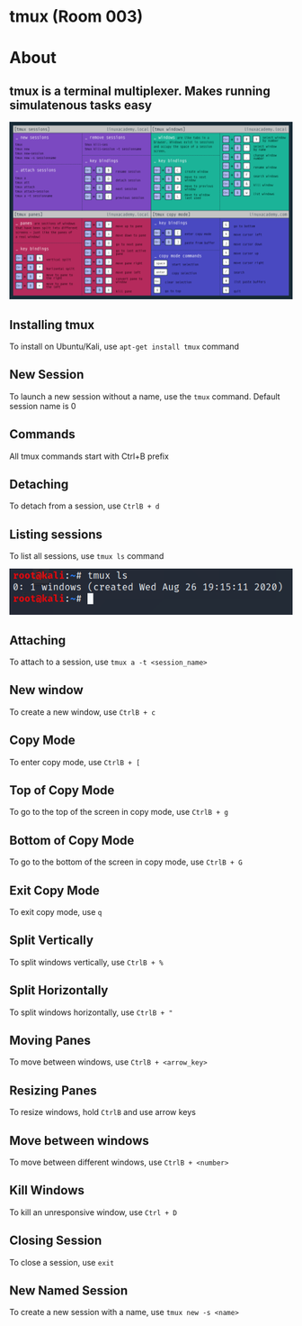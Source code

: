 # tmux (Room 003)

# About

## tmux is a terminal multiplexer. Makes running simulatenous tasks easy

![](/tmux/images/tmux_cheat_sheet.png)

## Installing tmux

To install on Ubuntu/Kali, use `apt-get install tmux` command

## New Session

To launch a new session without a name, use the `tmux` command. Default session name is 0

## Commands

All tmux commands start with Ctrl+B prefix

## Detaching

To detach from a session, use `CtrlB + d`

## Listing sessions

To list all sessions, use `tmux ls` command

![](/tmux/images/tmuxls.png)

## Attaching

To attach to a session, use `tmux a -t <session_name>`

## New window

To create a new window, use `CtrlB + c`

## Copy Mode

To enter copy mode, use `CtrlB + [`

## Top of Copy Mode

To go to the top of the screen in copy mode, use `CtrlB + g`

## Bottom of Copy Mode

To go to the bottom of the screen in copy mode, use `CtrlB + G`

## Exit Copy Mode

To exit copy mode, use `q`

## Split Vertically

To split windows vertically, use `CtrlB + %`

## Split Horizontally

To split windows horizontally, use `CtrlB + "`

## Moving Panes

To move between windows, use `CtrlB + <arrow_key>`

## Resizing Panes

To resize windows, hold `CtrlB` and use arrow keys

## Move between windows

To move between different windows, use `CtrlB + <number>`

## Kill Windows

To kill an unresponsive window, use `Ctrl + D` 

## Closing Session

To close a session, use `exit`

## New Named Session

To create a new session with a name, use `tmux new -s <name>`